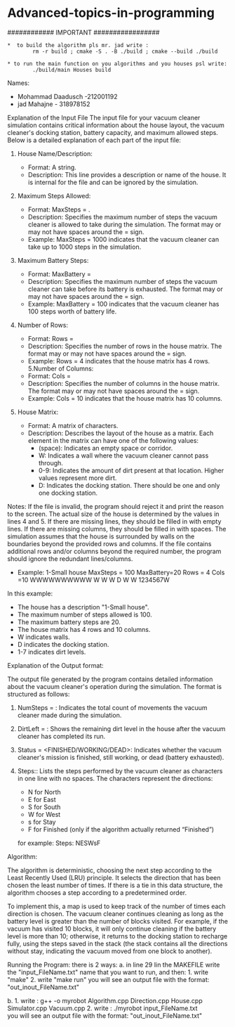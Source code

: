 # Advanced-topics-in-programming
############   IMPORTANT #################

    *  to build the algorithm pls mr. jad write : 
            rm -r build ; cmake -S . -B ./build ; cmake --build ./build

    * to run the main function on you algorithms and you houses psl write: 
            ./build/main Houses build


Names:
- Mohammad Daadusch -212001192
- jad Mahajne - 318978152

Explanation of the Input File
The input file for your vacuum cleaner simulation contains critical information about the house layout, the vacuum cleaner's docking station, battery capacity, and maximum allowed steps. Below is a detailed explanation of each part of the input file:
1.	House Name/Description:
    -	Format: A string.
    -	Description: This line provides a description or name of the house. It is internal for the file and can be ignored by the          simulation.
2.	Maximum Steps Allowed:
    -	Format: MaxSteps = <NUM>.
    -	Description: Specifies the maximum number of steps the vacuum cleaner is allowed to take during the simulation. The format may or may not have spaces around the = sign.
    -	Example: MaxSteps = 1000 indicates that the vacuum cleaner can take up to 1000 steps in the simulation.
3.	Maximum Battery Steps:
    -	Format: MaxBattery = <NUM>
    -	Description: Specifies the maximum number of steps the vacuum cleaner can take before its battery is exhausted. The format may or may not have spaces around the = sign. 
    -	Example: MaxBattery = 100 indicates that the vacuum cleaner has 100 steps worth of battery life.
4.  Number of Rows:

    - Format: Rows = <NUM>
    - Description: Specifies the number of rows in the house matrix. The format may or may not have spaces around the = sign.
    - Example: Rows = 4 indicates that the house matrix has 4 rows.
5.Number of Columns:
    - Format: Cols = <NUM>
    - Description: Specifies the number of columns in the house matrix. The format may or may not have spaces around the = sign.
    - Example: Cols = 10 indicates that the house matrix has 10 columns.
6. House Matrix:

    - Format: A matrix of characters.
    - Description: Describes the layout of the house as a matrix. Each element in the matrix can have one of the following values:
        * (space): Indicates an empty space or corridor.
        * W: Indicates a wall where the vacuum cleaner cannot pass through.
        * 0-9: Indicates the amount of dirt present at that location. Higher values represent more dirt.
        * D: Indicates the docking station. There should be one and only one docking station.

Notes:
    If the file is invalid, the program should reject it and print the reason to the screen.
    The actual size of the house is determined by the values in lines 4 and 5. If there are missing lines, they should be filled in with empty lines. If there are missing columns, they should be filled in with spaces. The simulation assumes that the house is surrounded by walls on the boundaries beyond the provided rows and columns.
    If the file contains additional rows and/or columns beyond the required number, the program should ignore the redundant lines/columns.


*	Example:
1-Small house
MaxSteps = 100
MaxBattery=20
Rows = 4
Cols =10
WWWWWWWWWW
W        W
W   D    W
W 1234567W

In this example:

- The house has a description "1-Small house".
- The maximum number of steps allowed is 100.
- The maximum battery steps are 20.
- The house matrix has 4 rows and 10 columns.
- W indicates walls.
- D indicates the docking station.
- 1-7 indicates dirt levels.


Explanation of the Output format:

The output file generated by the program contains detailed information about the vacuum cleaner's operation during the simulation. The format is structured as follows:

1. NumSteps = <NUMBER>: Indicates the total count of movements the vacuum cleaner made during the simulation.

2. DirtLeft = <NUMBER>: Shows the remaining dirt level in the house after the vacuum cleaner has completed its run.

3. Status = <FINISHED/WORKING/DEAD>: Indicates whether the vacuum cleaner's mission is finished, still working, or dead (battery exhausted).

4. Steps:: Lists the steps performed by the vacuum cleaner as characters in one line with no spaces. The characters represent the   directions:
    - N for North
    - E for East
    - S for South
    - W for West
    - s for Stay
    - F for Finished (only if the algorithm actually returned “Finished”)

    for example:
        Steps:
    NESWsF

Algorithm:

The algorithm is deterministic, choosing the next step according to the Least Recently Used (LRU) principle. It selects the direction that has been chosen the least number of times. If there is a tie in this data structure, the algorithm chooses a step according to a predetermined order.

To implement this, a map is used to keep track of the number of times each direction is chosen. The vacuum cleaner continues cleaning as long as the battery level is greater than the number of blocks visited. For example, if the vacuum has visited 10 blocks, it will only continue cleaning if the battery level is more than 10; otherwise, it returns to the docking station to recharge fully, using the steps saved in the stack (the stack contains all the directions without stay, indicating the vacuum moved from one block to another).

Running the Program:
there is 2 ways:
  a.  in line 29 Iin the MAKEFILE write the "input_FileName.txt" name that you want to run, and then:
      1. write "make"
      2. write "make run"
      you will see an output file with the format: "out_inout_FileName.txt"
  
  b. 
    1. write : g++ -o myrobot Algorithm.cpp Direction.cpp House.cpp Simulator.cpp Vacuum.cpp
    2. write : ./myrobot input_FileName.txt   
    you will see an output file with the format: "out_inout_FileName.txt"



